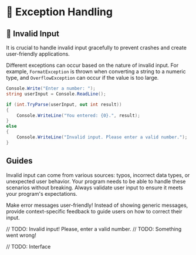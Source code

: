 # 🧨 Exception Handling

## 🚫 Invalid Input

It is crucial to handle invalid input gracefully to prevent crashes and create user-friendly applications.

Different exceptions can occur based on the nature of invalid input. For example, `FormatException` is thrown when converting a string to a numeric type, and `OverflowException` can occur if the value is too large.

```csharp
Console.Write("Enter a number: ");
string userInput = Console.ReadLine();

if (int.TryParse(userInput, out int result))
{
	Console.WriteLine("You entered: {0}.", result);
}
else
{
	Console.WriteLine("Invalid input. Please enter a valid number.");
}
```

## Guides

Invalid input can come from various sources: typos, incorrect data types, or unexpected user behavior. Your program needs to be able to handle these scenarios without breaking. Always validate user input to ensure it meets your program's expectations.

Make error messages user-friendly! Instead of showing generic messages, provide context-specific feedback to guide users on how to correct their input.

// TODO: Invalid input! Please, enter a valid number.
// TODO: Something went wrong!

// TODO: Interface